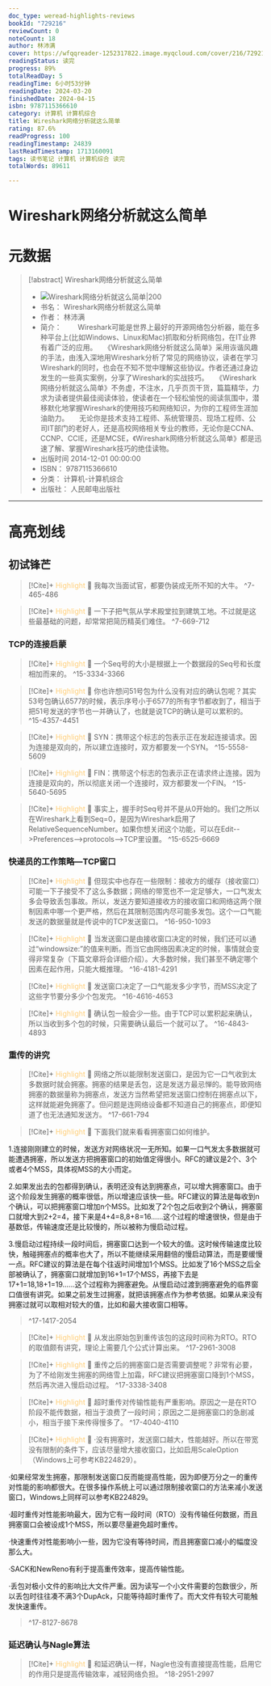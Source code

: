 ```yaml
---
doc_type: weread-highlights-reviews
bookId: "729216"
reviewCount: 0
noteCount: 18
author: 林沛满
cover: https://wfqqreader-1252317822.image.myqcloud.com/cover/216/729216/t7_729216.jpg
readingStatus: 读完
progress: 89%
totalReadDay: 5
readingTime: 6小时53分钟
readingDate: 2024-03-20
finishedDate: 2024-04-15
isbn: 9787115366610
category: 计算机 计算机综合
title: Wireshark网络分析就这么简单
rating: 87.6%
readProgress: 100
readingTimestamp: 24839
lastReadTimestamp: 1713160091
tags: 读书笔记 计算机 计算机综合 读完
totalWords: 89611

---
```


# Wireshark网络分析就这么简单

# 元数据
> [!abstract] Wireshark网络分析就这么简单
> - ![ Wireshark网络分析就这么简单|200](https://wfqqreader-1252317822.image.myqcloud.com/cover/216/729216/t7_729216.jpg)
> - 书名： Wireshark网络分析就这么简单
> - 作者： 林沛满
> - 简介： 　　Wireshark可能是世界上最好的开源网络包分析器，能在多种平台上(比如Windows、Linux和Mac)抓取和分析网络包，在IT业界有着广泛的应用。　　《Wireshark网络分析就这么简单》采用诙谐风趣的手法，由浅入深地用Wireshark分析了常见的网络协议，读者在学习Wireshark的同时，也会在不知不觉中理解这些协议。作者还通过身边发生的一些真实案例，分享了Wireshark的实战技巧。　　《Wireshark网络分析就这么简单》不务虚，不注水，几乎页页干货，篇篇精华，力求为读者提供最佳阅读体验，使读者在一个轻松愉悦的阅读氛围中，潜移默化地掌握Wireshark的使用技巧和网络知识，为你的工程师生涯加油助力。　　无论你是技术支持工程师、系统管理员、现场工程师、公司IT部门的老好人，还是高校网络相关专业的教师，无论你是CCNA、CCNP、CCIE，还是MCSE，《Wireshark网络分析就这么简单》都是迅速了解、掌握Wireshark技巧的绝佳读物。
> - 出版时间 2014-12-01 00:00:00
> - ISBN： 9787115366610
> - 分类： 计算机-计算机综合
> - 出版社： 人民邮电出版社



---

# 高亮划线
## 初试锋芒


> [!Cite]+ <span style="color: #ffce78;">Highlight</span>
> 📌 我每次当面试官，都要伪装成无所不知的大牛。
> ^7-465-486


> [!Cite]+ <span style="color: #ffce78;">Highlight</span>
> 📌 一下子把气氛从学术殿堂拉到建筑工地。不过就是这些最基础的问题，却常常把简历精英们难住。
> ^7-669-712
### TCP的连接启蒙


> [!Cite]+ <span style="color: #ffce78;">Highlight</span>
> 📌 一个Seq号的大小是根据上一个数据段的Seq号和长度相加而来的。
> ^15-3334-3366


> [!Cite]+ <span style="color: #ffce78;">Highlight</span>
> 📌 你也许想问51号包为什么没有对应的确认包呢？其实53号包确认6577的时候，表示序号小于6577的所有字节都收到了，相当于把51号发送的字节也一并确认了，也就是说TCP的确认是可以累积的。
> ^15-4357-4451


> [!Cite]+ <span style="color: #ffce78;">Highlight</span>
> 📌 SYN：携带这个标志的包表示正在发起连接请求。因为连接是双向的，所以建立连接时，双方都要发一个SYN。
> ^15-5558-5609


> [!Cite]+ <span style="color: #ffce78;">Highlight</span>
> 📌 FIN：携带这个标志的包表示正在请求终止连接。因为连接是双向的，所以彻底关闭一个连接时，双方都要发一个FIN。
> ^15-5640-5695


> [!Cite]+ <span style="color: #ffce78;">Highlight</span>
> 📌 事实上，握手时Seq号并不是从0开始的。我们之所以在Wireshark上看到Seq=0，是因为Wireshark启用了RelativeSequenceNumber。如果你想关闭这个功能，可以在Edit-->Preferences-->protocols-->TCP里设置。
> ^15-6525-6669
### 快递员的工作策略—TCP窗口


> [!Cite]+ <span style="color: #ffce78;">Highlight</span>
> 📌 但现实中也存在一些限制：接收方的缓存（接收窗口）可能一下子接受不了这么多数据；网络的带宽也不一定足够大，一口气发太多会导致丢包事故。所以，发送方要知道接收方的接收窗口和网络这两个限制因素中哪一个更严格，然后在其限制范围内尽可能多发包。这个一口气能发送的数据量就是传说中的TCP发送窗口。
> ^16-950-1093


> [!Cite]+ <span style="color: #ffce78;">Highlight</span>
> 📌 当发送窗口是由接收窗口决定的时候，我们还可以通过“windowsize:”的值来判断。而当它由网络因素决定的时候，事情就会变得非常复杂（下篇文章将会详细介绍）。大多数时候，我们甚至不确定哪个因素在起作用，只能大概推理。
> ^16-4181-4291


> [!Cite]+ <span style="color: #ffce78;">Highlight</span>
> 📌 发送窗口决定了一口气能发多少字节，而MSS决定了这些字节要分多少个包发完。
> ^16-4616-4653


> [!Cite]+ <span style="color: #ffce78;">Highlight</span>
> 📌 确认包一般会少一些。由于TCP可以累积起来确认，所以当收到多个包的时候，只需要确认最后一个就可以了。
> ^16-4843-4893
### 重传的讲究


> [!Cite]+ <span style="color: #ffce78;">Highlight</span>
> 📌 网络之所以能限制发送窗口，是因为它一口气收到太多数据时就会拥塞。拥塞的结果是丢包，这是发送方最忌惮的。能导致网络拥塞的数据量称为拥塞点，发送方当然希望把发送窗口控制在拥塞点以下，这样就能避免拥塞了。但问题是连网络设备都不知道自己的拥塞点，即便知道了也无法通知发送方。
> ^17-661-794


> [!Cite]+ <span style="color: #ffce78;">Highlight</span>
> 📌 下面我们就来看看拥塞窗口如何维护。
>
1.连接刚刚建立的时候，发送方对网络状况一无所知。如果一口气发太多数据就可能遭遇拥塞，所以发送方把拥塞窗口的初始值定得很小。RFC的建议是2个、3个或者4个MSS，具体视MSS的大小而定。
>
2.如果发出去的包都得到确认，表明还没有达到拥塞点，可以增大拥塞窗口。由于这个阶段发生拥塞的概率很低，所以增速应该快一些。RFC建议的算法是每收到n个确认，可以把拥塞窗口增加n个MSS。比如发了2个包之后收到2个确认，拥塞窗口就增大到2+2=4，接下来是4+4=8,8+8=16……这个过程的增速很快，但是由于基数低，传输速度还是比较慢的，所以被称为慢启动过程。
>
3.慢启动过程持续一段时间后，拥塞窗口达到一个较大的值。这时候传输速度比较快，触碰拥塞点的概率也大了，所以不能继续采用翻倍的慢启动算法，而是要缓慢一点。RFC建议的算法是在每个往返时间增加1个MSS。比如发了16个MSS之后全部被确认了，拥塞窗口就增加到16+1=17个MSS，再接下去是17+1=18,18+1=19……这个过程称为拥塞避免。从慢启动过渡到拥塞避免的临界窗口值很有讲究。如果之前发生过拥塞，就把该拥塞点作为参考依据。如果从来没有拥塞过就可以取相对较大的值，比如和最大接收窗口相等。
> ^17-1417-2054


> [!Cite]+ <span style="color: #ffce78;">Highlight</span>
> 📌 从发出原始包到重传该包的这段时间称为RTO。RTO的取值颇有讲究，理论上需要几个公式计算出来。
> ^17-2961-3008


> [!Cite]+ <span style="color: #ffce78;">Highlight</span>
> 📌 重传之后的拥塞窗口是否需要调整呢？非常有必要，为了不给刚发生拥塞的网络雪上加霜，RFC建议把拥塞窗口降到1个MSS，然后再次进入慢启动过程。
> ^17-3338-3408


> [!Cite]+ <span style="color: #ffce78;">Highlight</span>
> 📌 超时重传对传输性能有严重影响。原因之一是在RTO阶段不能传数据，相当于浪费了一段时间；原因之二是拥塞窗口的急剧减小，相当于接下来传得慢多了。
> ^17-4040-4110


> [!Cite]+ <span style="color: #ffce78;">Highlight</span>
> 📌 ·没有拥塞时，发送窗口越大，性能越好。所以在带宽没有限制的条件下，应该尽量增大接收窗口，比如启用ScaleOption（Windows上可参考KB224829）。
>
·如果经常发生拥塞，那限制发送窗口反而能提高性能，因为即便万分之一的重传对性能的影响都很大。在很多操作系统上可以通过限制接收窗口的方法来减小发送窗口，Windows上同样可以参考KB224829。
>
·超时重传对性能影响最大，因为它有一段时间（RTO）没有传输任何数据，而且拥塞窗口会被设成1个MSS，所以要尽量避免超时重传。
>
·快速重传对性能影响小一些，因为它没有等待时间，而且拥塞窗口减小的幅度没那么大。
>
·SACK和NewReno有利于提高重传效率，提高传输性能。
>
·丢包对极小文件的影响比大文件严重。因为读写一个小文件需要的包数很少，所以丢包时往往凑不满3个DupAck，只能等待超时重传了。而大文件有较大可能触发快速重传。
> ^17-8127-8678
### 延迟确认与Nagle算法


> [!Cite]+ <span style="color: #ffce78;">Highlight</span>
> 📌 和延迟确认一样，Nagle也没有直接提高性能，启用它的作用只是提高传输效率，减轻网络负担。
> ^18-2951-2997


